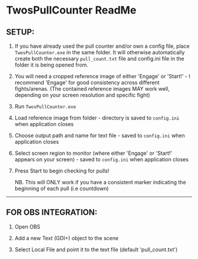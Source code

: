# TwosPullCounter ReadMe

## SETUP:

1. If you have already used the pull counter and/or own a config file, place `TwosPullCounter.exe` in the same folder. It will otherwise automatically create both the necessary `pull_count.txt` file and config.ini file in the folder it is being opened from.

2. You will need a cropped reference image of either 'Engage' or 'Start!' - I recommend 'Engage' for good consistency across different fights/arenas. (The contained reference images MAY work well, depending on your screen resolution and specific fight)

3. Run `TwosPullCounter.exe`

4. Load reference image from folder - directory is saved to `config.ini` when application closes

5. Choose output path and name for text file - saved to `config.ini` when application closes

6. Select screen region to monitor (where either 'Engage' or 'Start!' appears on your screen) - saved to `config.ini` when application closes

7. Press Start to begin checking for pulls!

   NB. This will ONLY work if you have a consistent marker indicating the beginning of each pull (i.e countdown)

---

## FOR OBS INTEGRATION:

1. Open OBS

2. Add a new Text (GDI+) object to the scene

3. Select Local File and point it to the text file (default 'pull_count.txt')
